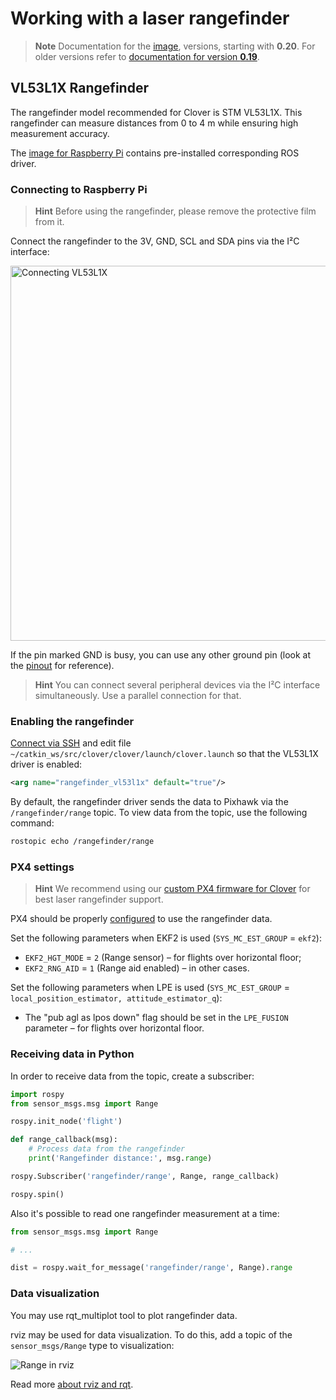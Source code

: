 # Working with a laser rangefinder

> **Note** Documentation for the [image](image.md), versions, starting with **0.20**. For older versions refer to [documentation for version **0.19**](https://github.com/CopterExpress/clover/blob/v0.19/docs/en/laser.md).

## VL53L1X Rangefinder

The rangefinder model recommended for Clover is STM VL53L1X. This rangefinder can measure distances from 0 to 4 m while ensuring high measurement accuracy.

The [image for Raspberry Pi](image.md) contains pre-installed corresponding ROS driver.

### Connecting to Raspberry Pi

> **Hint** Before using the rangefinder, please remove the protective film from it.

Connect the rangefinder to the 3V, GND, SCL and SDA pins via the I²C interface:

<img src="../assets/raspberry-vl53l1x.png" alt="Connecting VL53L1X" height=600>

If the pin marked GND is busy, you can use any other ground pin (look at the [pinout](https://pinout.xyz) for reference).

> **Hint** You can connect several peripheral devices via the I²C interface simultaneously. Use a parallel connection for that.

### Enabling the rangefinder

[Connect via SSH](ssh.md) and edit file `~/catkin_ws/src/clover/clover/launch/clover.launch` so that the VL53L1X driver is enabled:

```xml
<arg name="rangefinder_vl53l1x" default="true"/>
```

By default, the rangefinder driver sends the data to Pixhawk via the `/rangefinder/range` topic. To view data from the topic, use the following command:

```bash
rostopic echo /rangefinder/range
```

### PX4 settings

> **Hint** We recommend using our [custom PX4 firmware for Clover](firmware.md#modified-firmware-for-clover) for best laser rangefinder support.

PX4 should be properly [configured](parameters.md) to use the rangefinder data.

Set the following parameters when EKF2 is used (`SYS_MC_EST_GROUP` = `ekf2`):

* `EKF2_HGT_MODE` = `2` (Range sensor) – for flights over horizontal floor;
* `EKF2_RNG_AID` = `1` (Range aid enabled) – in other cases.

Set the following parameters when LPE is used (`SYS_MC_EST_GROUP` = `local_position_estimator, attitude_estimator_q`):

* The "pub agl as lpos down" flag should be set in the `LPE_FUSION` parameter – for flights over horizontal floor.

### Receiving data in Python

In order to receive data from the topic, create a subscriber:

```python
import rospy
from sensor_msgs.msg import Range

rospy.init_node('flight')

def range_callback(msg):
    # Process data from the rangefinder
    print('Rangefinder distance:', msg.range)

rospy.Subscriber('rangefinder/range', Range, range_callback)

rospy.spin()
```

Also it's possible to read one rangefinder measurement at a time:

```python
from sensor_msgs.msg import Range

# ...

dist = rospy.wait_for_message('rangefinder/range', Range).range
```

### Data visualization

You may use rqt_multiplot tool to plot rangefinder data.

rviz may be used for data visualization. To do this, add a topic of the `sensor_msgs/Range` type to visualization:

<img src="../assets/rviz-range.png" alt="Range in rviz">

Read more [about rviz and rqt](rviz.md).

<!--
### Connecting to Pixhawk / Pixracer

Support for rangefinder VL53L1X is not yet implemented in the PX4 firmware (in version *1.8.2*).
-->
